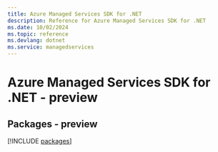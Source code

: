 ```yaml
---
title: Azure Managed Services SDK for .NET
description: Reference for Azure Managed Services SDK for .NET
ms.date: 10/02/2024
ms.topic: reference
ms.devlang: dotnet
ms.service: managedservices
---
```

# Azure Managed Services SDK for .NET - preview
## Packages - preview
[!INCLUDE [packages](managed-services-index.md)]
